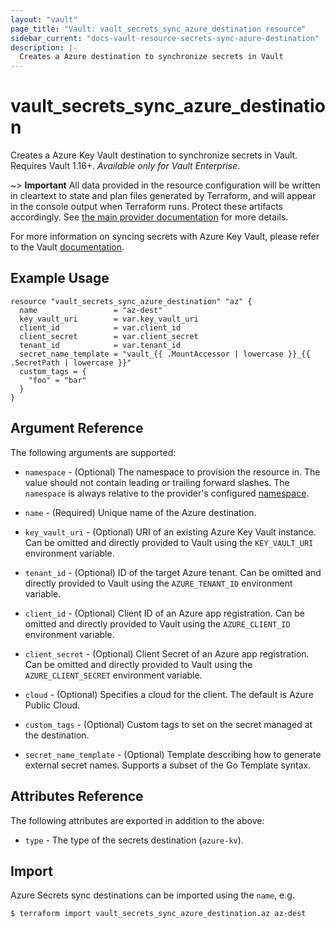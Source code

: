 ```yaml
---
layout: "vault"
page_title: "Vault: vault_secrets_sync_azure_destination resource"
sidebar_current: "docs-vault-resource-secrets-sync-azure-destination"
description: |-
  Creates a Azure destination to synchronize secrets in Vault
---
```


# vault\_secrets\_sync\_azure\_destination

Creates a Azure Key Vault destination to synchronize secrets in Vault. Requires Vault 1.16+.
*Available only for Vault Enterprise*.

~> **Important** All data provided in the resource configuration will be
written in cleartext to state and plan files generated by Terraform, and
will appear in the console output when Terraform runs. Protect these
artifacts accordingly. See
[the main provider documentation](../index.html)
for more details.

For more information on syncing secrets with Azure Key Vault, please refer to the Vault
[documentation](https://developer.hashicorp.com/vault/docs/sync/azurekv).

## Example Usage

```hcl
resource "vault_secrets_sync_azure_destination" "az" {
  name                 = "az-dest"
  key_vault_uri        = var.key_vault_uri
  client_id            = var.client_id
  client_secret        = var.client_secret
  tenant_id            = var.tenant_id
  secret_name_template = "vault_{{ .MountAccessor | lowercase }}_{{ .SecretPath | lowercase }}"
  custom_tags = {
    "foo" = "bar"
  }
}
```

## Argument Reference

The following arguments are supported:

* `namespace` - (Optional) The namespace to provision the resource in.
  The value should not contain leading or trailing forward slashes.
  The `namespace` is always relative to the provider's configured [namespace](/docs/providers/vault#namespace).

* `name` - (Required) Unique name of the Azure destination.

* `key_vault_uri` - (Optional) URI of an existing Azure Key Vault instance.
  Can be omitted and directly provided to Vault using the `KEY_VAULT_URI` environment
  variable.

* `tenant_id` - (Optional) ID of the target Azure tenant.
  Can be omitted and directly provided to Vault using the `AZURE_TENANT_ID` environment
  variable.

* `client_id` - (Optional) Client ID of an Azure app registration.
  Can be omitted and directly provided to Vault using the `AZURE_CLIENT_ID` environment
  variable.

* `client_secret` - (Optional) Client Secret of an Azure app registration.
  Can be omitted and directly provided to Vault using the `AZURE_CLIENT_SECRET` environment
  variable.

* `cloud` - (Optional) Specifies a cloud for the client. The default is Azure Public Cloud.

* `custom_tags` - (Optional) Custom tags to set on the secret managed at the destination.

* `secret_name_template` - (Optional) Template describing how to generate external secret names.
  Supports a subset of the Go Template syntax.

## Attributes Reference

The following attributes are exported in addition to the above:

* `type` - The type of the secrets destination (`azure-kv`).

## Import

Azure Secrets sync destinations can be imported using the `name`, e.g.

```
$ terraform import vault_secrets_sync_azure_destination.az az-dest
```
